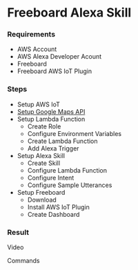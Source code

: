 # Freeboard Alexa Skill

### Requirements
- AWS Account
- AWS Alexa Developer Acount
- Freeboard
- Freeboard AWS IoT Plugin

### Steps

- Setup AWS IoT
- [Setup Google Maps API](https://developers.google.com/maps/documentation/javascript/get-api-key)
- Setup Lambda Function
  - Create Role
  - Configure Environment Variables
  - Create Lambda Function
  - Add Alexa Trigger
- Setup Alexa Skill
  - Create Skill
  - Configure Lambda Function
  - Configure Intent
  - Configure Sample Utterances
- Setup Freeboard
  - Download
  - Install AWS IoT Plugin
  - Create Dashboard

### Result

Video

Commands
